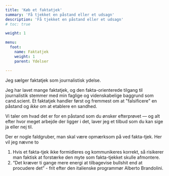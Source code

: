 ```yaml
---
title: 'Køb et faktatjek'
summary: 'Få tjekket en påstand eller et udsagn'
description: 'Få tjekket en påstand eller et udsagn'
# toc: true

weight: 1

menu:
  foot:
    name: Faktatjek
    weight: 1
    parent: Ydelser

---
```


Jeg sælger faktatjek som journalistisk ydelse.

Jeg  har lavet mange faktatjek, og den fakta-orienterede tilgang til journalistik stemmer med min faglige og videnskabelige baggrund som cand.scient. Et faktatjek handler først og fremmest om at "falsificere" en påstand og *ikke* om at etablere en sandhed.

Vi taler om  hvad det er for en påstand som du ønsker efterprøvet — og alt efter hvor meget arbejde der ligger i det, laver jeg et tilbud som du kan sige ja eller nej til.

Der er nogle faldgruber, man skal være opmærksom på ved fakta-tjek. Her vil jeg nævne to

1. Hvis et fakta-tjek ikke formidleres og kommunikeres korrekt, så risikerer man faktisk at forstærke den myte som fakta-tjekket skulle afmontere.
2. “Det kræver ti gange mere energi at tilbagevise bullshit end at procudere det” - frit efter den italienske programmør Alberto Brandolini.
